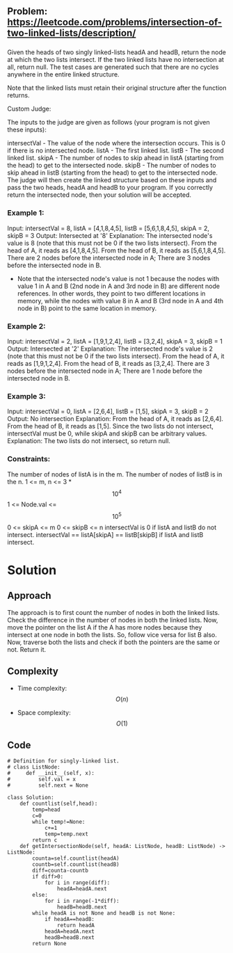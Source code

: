 ## Problem: https://leetcode.com/problems/intersection-of-two-linked-lists/description/
### 
Given the heads of two singly linked-lists headA and headB, return the node at which the two lists intersect. If the two linked lists have no intersection at all, return null.
The test cases are generated such that there are no cycles anywhere in the entire linked structure.

Note that the linked lists must retain their original structure after the function returns.

Custom Judge:

The inputs to the judge are given as follows (your program is not given these inputs):

intersectVal - The value of the node where the intersection occurs. This is 0 if there is no intersected node.
listA - The first linked list.
listB - The second linked list.
skipA - The number of nodes to skip ahead in listA (starting from the head) to get to the intersected node.
skipB - The number of nodes to skip ahead in listB (starting from the head) to get to the intersected node.
The judge will then create the linked structure based on these inputs and pass the two heads, headA and headB to your program. If you correctly return the intersected node, then your solution will be accepted.

### Example 1:
Input: intersectVal = 8, listA = [4,1,8,4,5], listB = [5,6,1,8,4,5], skipA = 2, skipB = 3
Output: Intersected at '8'
Explanation: The intersected node's value is 8 (note that this must not be 0 if the two lists intersect).
From the head of A, it reads as [4,1,8,4,5]. From the head of B, it reads as [5,6,1,8,4,5]. There are 2 nodes before the intersected node in A; There are 3 nodes before the intersected node in B.
- Note that the intersected node's value is not 1 because the nodes with value 1 in A and B (2nd node in A and 3rd node in B) are different node references. In other words, they point to two different locations in memory, while the nodes with value 8 in A and B (3rd node in A and 4th node in B) point to the same location in memory.

### Example 2:
Input: intersectVal = 2, listA = [1,9,1,2,4], listB = [3,2,4], skipA = 3, skipB = 1
Output: Intersected at '2'
Explanation: The intersected node's value is 2 (note that this must not be 0 if the two lists intersect).
From the head of A, it reads as [1,9,1,2,4]. From the head of B, it reads as [3,2,4]. There are 3 nodes before the intersected node in A; There are 1 node before the intersected node in B.

### Example 3:
Input: intersectVal = 0, listA = [2,6,4], listB = [1,5], skipA = 3, skipB = 2
Output: No intersection
Explanation: From the head of A, it reads as [2,6,4]. From the head of B, it reads as [1,5]. Since the two lists do not intersect, intersectVal must be 0, while skipA and skipB can be arbitrary values.
Explanation: The two lists do not intersect, so return null.

### Constraints:
The number of nodes of listA is in the m.
The number of nodes of listB is in the n.
1 <= m, n <= 3 * $$10^4$$
1 <= Node.val <= $$10^5$$
0 <= skipA <= m
0 <= skipB <= n
intersectVal is 0 if listA and listB do not intersect.
intersectVal == listA[skipA] == listB[skipB] if listA and listB intersect.

# Solution
## Approach
The approach is to first count the number of nodes in both the linked lists. Check the difference in the number of nodes in both the linked lists. Now, move the pointer on the list A if the A has more nodes because they intersect at one node in both the lists. So, follow vice versa for list B also. Now, traverse both the lists and check if both the pointers are the same or not. Return it.

## Complexity
- Time complexity:
$$O(n)$$

- Space complexity:
$$O(1)$$

## Code
```python3 []
# Definition for singly-linked list.
# class ListNode:
#     def __init__(self, x):
#         self.val = x
#         self.next = None

class Solution:
    def countlist(self,head):
        temp=head
        c=0
        while temp!=None:
            c+=1
            temp=temp.next
        return c
    def getIntersectionNode(self, headA: ListNode, headB: ListNode) -> ListNode:
        counta=self.countlist(headA)
        countb=self.countlist(headB)
        diff=counta-countb
        if diff>0:
            for i in range(diff):
                headA=headA.next
        else:
            for i in range(-1*diff):
                headB=headB.next
        while headA is not None and headB is not None:
            if headA==headB:
                return headA
            headA=headA.next
            headB=headB.next
        return None
        
```
